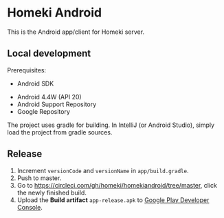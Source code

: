 # Homeki Android

This is the Android app/client for Homeki server.

## Local development

Prerequisites:
 * Android SDK
  - Android 4.4W (API 20)
  - Android Support Repository
  - Google Repository

The project uses gradle for building. In IntelliJ (or Android Studio), simply load the project from gradle sources.

## Release

 1. Increment `versionCode` and `versionName` in `app/build.gradle`.
 2. Push to master.
 3. Go to https://circleci.com/gh/homeki/homekiandroid/tree/master, click the newly finished build.
 4. Upload the **Build artifact** `app-release.apk` to [Google Play Developer Console](https://play.google.com/apps/publish/).
